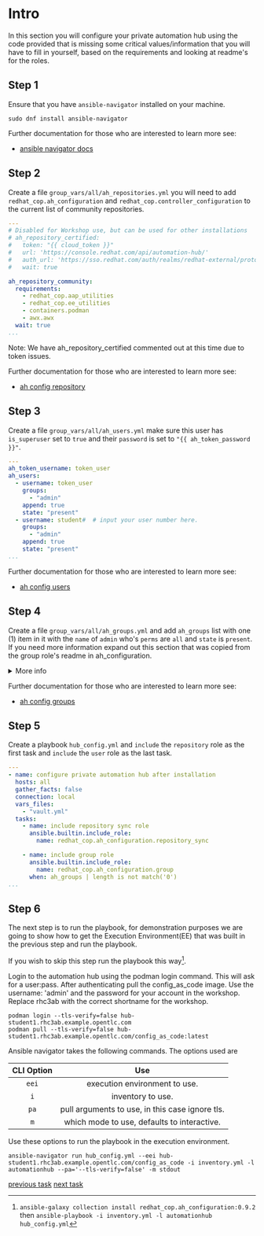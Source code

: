 # Intro

In this section you will configure your private automation hub using the code provided that is missing some critical values/information that you will have to fill in yourself, based on the requirements and looking at readme's for the roles.

## Step 1

Ensure that you have `ansible-navigator` installed on your machine.

```console
sudo dnf install ansible-navigator
```

Further documentation for those who are interested to learn more see:

- [ansible navigator docs](https://ansible-navigator.readthedocs.io/en/latest/installation/#install-ansible-navigator)

## Step 2

Create a file `group_vars/all/ah_repositories.yml` you will need to add `redhat_cop.ah_configuration` and `redhat_cop.controller_configuration` to the current list of community repositories.

```yaml
---
# Disabled for Workshop use, but can be used for other installations
# ah_repository_certified:
#   token: "{{ cloud_token }}"
#   url: 'https://console.redhat.com/api/automation-hub/'
#   auth_url: 'https://sso.redhat.com/auth/realms/redhat-external/protocol/openid-connect/token'
#   wait: true

ah_repository_community:
  requirements:
    - redhat_cop.aap_utilities
    - redhat_cop.ee_utilities
    - containers.podman
    - awx.awx
  wait: true
...

```

Note: We have ah_repository_certified commented out at this time due to token issues.

Further documentation for those who are interested to learn more see:

- [ah config repository](https://github.com/redhat-cop/ah_configuration/blob/devel/roles/repository/README.md)

## Step 3

Create a file `group_vars/all/ah_users.yml` make sure this user has `is_superuser` set to `true` and their `password` is set to `"{{ ah_token_password }}"`.

```yaml
---
ah_token_username: token_user
ah_users:
  - username: token_user
    groups:
      - "admin"
    append: true
    state: "present"
  - username: student#  # input your user number here.
    groups:
      - "admin"
    append: true
    state: "present"
...

```

Further documentation for those who are interested to learn more see:

- [ah config users](https://github.com/redhat-cop/ah_configuration/blob/devel/roles/user/README.md)

## Step 4

Create a file `group_vars/all/ah_groups.yml` and add `ah_groups` list with one (1) item in it with the `name` of `admin` who's `perms` are `all` and `state` is `present`.
If you need more information expand out this section that was copied from the group role's readme in ah_configuration.

<details>
  <summary>More info</summary>

### Variables

|Variable Name|Default Value|Required|Type|Description|
|:---:|:---:|:---:|:---:|:---:|
|`name`|""|yes|str|Group Name. Must be lower case containing only alphanumeric characters and underscores.|
|`perms`|""|yes|str|The list of permissions to add to or remove from the given group. See below for options.|
|`state`|`present`|no|str|Desired state of the group.|
<!-- |`new_name`|""|yes|str|Setting this option will change the existing name (looked up via the name field.| -->

#### perms

The module accepts the following roles:

- For user management, `add_user`, `change_user`, `delete_user`, and `view_user`.
- For group management, `add_group`, `change_group`, `delete_group`, and `view_group`.
- For collection namespace management, `add_namespace`, `change_namespace`, `upload_to_namespace`, and `delete_namespace`.
- For collection content management, `modify_ansible_repo_content`, and `delete_collection`.
- For remote repository configuration, `change_collectionremote` and `view_collectionremote`.
- For container image management, only with private automation hub v4.3.2
  or later, `change_containernamespace_perms`, `change_container`,
  `change_image_tag`, `create_container`, `push_container`, and `delete_containerrepository`.
- For task management, `change_task`, `view_task`, and `delete_task`.
- You can also grant or revoke all permissions with `*` or `all`.

### Standard Project Data Structure

#### Yaml Example

```yaml
---
ah_groups:
  - name: group1
    state: present
...

```

</details>

Further documentation for those who are interested to learn more see:

- [ah config groups](https://github.com/redhat-cop/ah_configuration/blob/devel/roles/group/README.md)

## Step 5

Create a playbook `hub_config.yml` and `include` the `repository` role as the first task and `include` the `user` role as the last task.

```yaml
---
- name: configure private automation hub after installation
  hosts: all
  gather_facts: false
  connection: local
  vars_files:
    - "vault.yml"
  tasks:
    - name: include repository sync role
      ansible.builtin.include_role:
        name: redhat_cop.ah_configuration.repository_sync

    - name: include group role
      ansible.builtin.include_role:
        name: redhat_cop.ah_configuration.group
      when: ah_groups | length is not match('0')
...
```

## Step 6

The next step is to run the playbook, for demonstration purposes we are going to show how to get the Execution Environment(EE) that was built in the previous step and run the playbook.

If you wish to skip this step run the playbook this way[^1].

[^1]: `ansible-galaxy collection install redhat_cop.ah_configuration:0.9.2` then `ansible-playbook -i inventory.yml -l automationhub hub_config.yml`

Login to the automation hub using the podman login command. This will ask for a user:pass. After authenticating pull the config_as_code image.
Use the username: 'admin' and the password for your account in the workshop.
Replace rhc3ab with the correct shortname for the workshop.

```console
podman login --tls-verify=false hub-student1.rhc3ab.example.opentlc.com
podman pull --tls-verify=false hub-student1.rhc3ab.example.opentlc.com/config_as_code:latest
```

Ansible navigator takes the following commands.
The options used are

|CLI Option|Use|
|:---:|:---:|
|`eei`|execution environment to use.|
|`i`|inventory to use.|
|`pa`|pull arguments to use, in this case ignore tls.|
|`m`|which mode to use, defaults to interactive.|

Use these options to run the playbook in the execution environment.

```console
ansible-navigator run hub_config.yml --eei hub-student1.rhc3ab.example.opentlc.com/config_as_code -i inventory.yml -l automationhub --pa='--tls-verify=false' -m stdout
```

[previous task](task1.md) [next task](task3.md)
